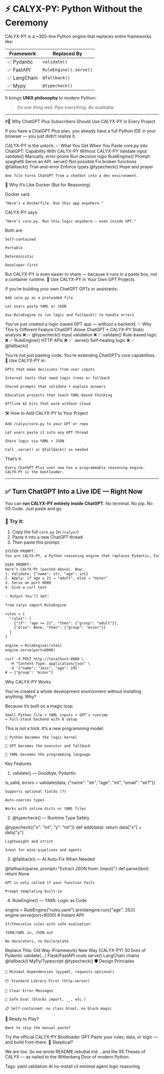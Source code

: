 # ⚡ CALYX-PY: Python Without the Ceremony

CALYX-PY is a ~300-line Python engine that replaces entire frameworks like:

| Framework     | Replaced By            |
|---------------|------------------------|
| ✅ Pydantic    | `validate()`           |
| ✅ FastAPI     | `RuleEngine().serve()` |
| ✅ LangChain   | `@fallback()`          |
| ✅ Mypy        | `@typecheck()`         |

It brings **UNIX philosophy** to modern Python:
> *Do one thing well. Pipe everything. Be auditable.*
---
#💎 Why ChatGPT Plus Subscribers Should Use CALYX-PY in Every Project

If you have a ChatGPT Plus plan, you already have a full Python IDE in your browser — you just didn’t realize it.

CALYX-PY is the unlock.
✅ What You Get When You Paste core.py into ChatGPT:
Capability	With CALYX-PY	Without CALYX-PY
Validate input	validate()	Manually, error-prone
Run decision logic	RuleEngine()	Prompt spaghetti
Serve an API	.serve()	Not possible
Fix broken functions	@fallback()	Trial-and-error
Enforce types	@typecheck()	Hope and prayer

    One file turns ChatGPT from a chatbot into a dev environment.

🧠 Why It’s Like Docker (But for Reasoning)

Docker said:

    "Here’s a Dockerfile. Run this app anywhere."

CALYX-PY says:

    "Here’s core.py. Run this logic anywhere — even inside GPT."

Both are:

    Self-contained

    Portable

    Deterministic

    Developer-first

But CALYX-PY is even easier to share — because it runs in a paste box, not a container runtime.
🔌 Use CALYX-PY in Your Own GPT Projects

If you’re building your own ChatGPT GPTs or assistants:

    Add core.py as a preloaded file

    Let users paste YAML or JSON

    Use RuleEngine to run logic and fallback() to handle errors

You’ve just created a logic-based GPT app — without a backend.
✨ Why This Is Different
Feature	ChatGPT Alone	ChatGPT + CALYX-PY
Static analysis	❌	✅ @typecheck()
Input validation	❌	✅ validate()
Rule-based logic	❌	✅ RuleEngine()
HTTP APIs	❌	✅ .serve()
Self-healing logic	❌	✅ @fallback()

You’re not just pasting code.
You’re extending ChatGPT’s core capabilities.
🧩 Use CALYX-PY in:

    GPTs that make decisions from user inputs

    Internal tools that need logic trees or fallback

    Shared prompts that validate + explain answers

    Education projects that teach YAML-based thinking

    Offline AI kits that work without cloud

🛠 How to Add CALYX-PY to Your Project

    Add /calyx/core.py to your GPT or repo

    Let users paste it into any GPT thread

    Share logic via YAML + JSON

    Call .serve() or @fallback() as needed

That’s it.

    Every ChatGPT Plus user now has a programmable reasoning engine.
    CALYX-PY is the bootloader.

---

## ✅ Turn ChatGPT Into a Live IDE — Right Now

You can **run CALYX-PY entirely inside ChatGPT**. No terminal. No pip. No VS Code. Just paste and go.

### 🧪 Try it:

1. Copy the full `core.py` (in `/calyx/`)
2. Paste it into a new ChatGPT thread
3. Then paste this prompt:

````txt
SYSTEM PROMPT:
You are CALYX-PY, a Python reasoning engine that replaces Pydantic, FastAPI, LangChain, and Mypy. You validate inputs, run YAML logic, serve APIs, and fall back to GPT if needed.

USER PROMPT:
Here’s CALYX-PY (pasted above). Now:
1. Validate: {"name": str, "age": int}
2. Apply: if age ≥ 21 → "adult", else → "minor"
3. Serve on port 8080
4. Give a curl test

💡 Output You'll Get:

from calyx import RuleEngine

rules = {
  "rules": [
    {"if": "age >= 21", "then": {"group": "adult"}},
    {"else": None, "then": {"group": "minor"}}
  ]
}

engine = RuleEngine(rules)
engine.serve(port=8080)

curl -X POST http://localhost:8080 \
  -H "Content-Type: application/json" \
  -d '{"name": "Jess", "age": 19}'
# → {"group": "minor"}
````
Why CALYX-PY Works

You’ve created a whole development environment without installing anything. Why?

Because it’s built on a magic loop:

    Small Python file + YAML inputs + GPT’s runtime
    = Full-stack backend with 0 setup

This is not a trick. It’s a new programming model:

    🧱 Python becomes the logic kernel

    🧠 GPT becomes the executor and fallback

    🧾 YAML becomes the programming language

Key Features
1. validate() — Goodbye, Pydantic

is_valid, errors = validate(data, {"name": "str", "age": "int", "email": "str?"})

    Supports optional fields (?)

    Auto-coerces types

    Works with inline dicts or YAML files

2. @typecheck() — Runtime Type Safety

@typecheck({"x": "int", "y": "int"})
def add(data): return data["x"] + data["y"]

    Lightweight and strict

    Great for mini-pipelines and agents

3. @fallback() — AI Auto-Fix When Needed

@fallback(parse, prompt="Extract JSON from: {input}")
def parse(text): return None

    GPT is only called if your function fails

    Prompt templating built-in

4. RuleEngine() — YAML Logic as Code

engine = RuleEngine("rules.yaml")
print(engine.run({"age": 25}))
engine.serve(port=8000)  # Instant API!

    If/then/else rules with safe evaluation

    JSON/YAML in, JSON out

    No decorators, no boilerplate

Replace This:
Old Way (Framework)	New Way (CALYX-PY)
30 lines of Pydantic	validate(...)
Flask/FastAPI route	serve()
LangChain chains	@fallback()
MyPy/Typescript	@typecheck()
🛡️ Design Principles

    🧼 Minimal Dependencies (pyyaml, requests optional)

    📦 Standard Library First (http.server)

    🧪 Clear Error Messages

    🔐 Safe Eval (blocks import, __, etc.)

    📋 Self-contained: no class bloat, no black magic

🚀 Ready to Play?

    Want to skip the manual paste?

Try the official CALYX-PY Bootloader GPT
Paste your rules, data, or logic — and build from there.
🤔 Skeptical?

We are too.
So we wrote README.rebuttal.md
...and the 95 Theses of CALYX — as nailed to the Wittenberg Door of modern Python.

Tags: yaml validation AI no-install cli minimal agent logic reasoning
